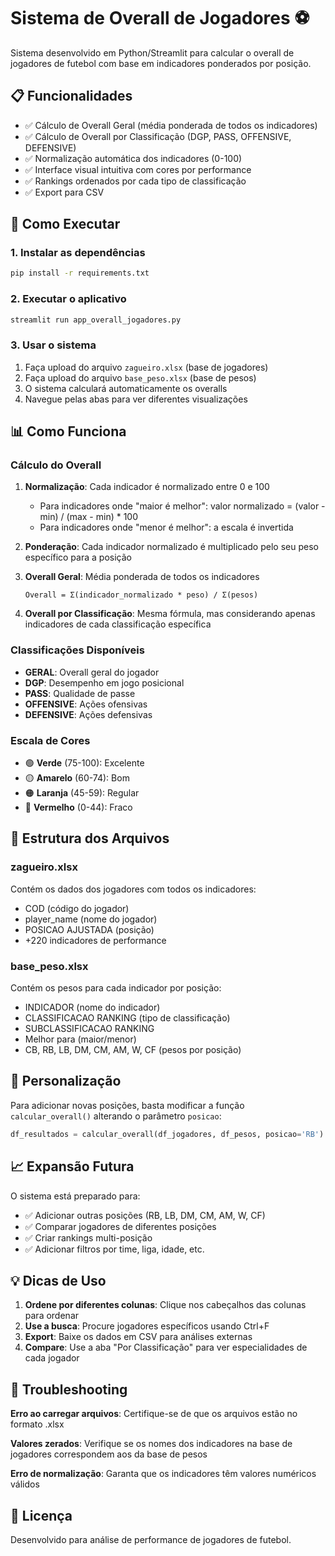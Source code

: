 # Sistema de Overall de Jogadores ⚽

Sistema desenvolvido em Python/Streamlit para calcular o overall de jogadores de futebol com base em indicadores ponderados por posição.

## 📋 Funcionalidades

- ✅ Cálculo de Overall Geral (média ponderada de todos os indicadores)
- ✅ Cálculo de Overall por Classificação (DGP, PASS, OFFENSIVE, DEFENSIVE)
- ✅ Normalização automática dos indicadores (0-100)
- ✅ Interface visual intuitiva com cores por performance
- ✅ Rankings ordenados por cada tipo de classificação
- ✅ Export para CSV

## 🚀 Como Executar

### 1. Instalar as dependências

```bash
pip install -r requirements.txt
```

### 2. Executar o aplicativo

```bash
streamlit run app_overall_jogadores.py
```

### 3. Usar o sistema

1. Faça upload do arquivo `zagueiro.xlsx` (base de jogadores)
2. Faça upload do arquivo `base_peso.xlsx` (base de pesos)
3. O sistema calculará automaticamente os overalls
4. Navegue pelas abas para ver diferentes visualizações

## 📊 Como Funciona

### Cálculo do Overall

1. **Normalização**: Cada indicador é normalizado entre 0 e 100
   - Para indicadores onde "maior é melhor": valor normalizado = (valor - min) / (max - min) * 100
   - Para indicadores onde "menor é melhor": a escala é invertida

2. **Ponderação**: Cada indicador normalizado é multiplicado pelo seu peso específico para a posição

3. **Overall Geral**: Média ponderada de todos os indicadores
   ```
   Overall = Σ(indicador_normalizado * peso) / Σ(pesos)
   ```

4. **Overall por Classificação**: Mesma fórmula, mas considerando apenas indicadores de cada classificação específica

### Classificações Disponíveis

- **GERAL**: Overall geral do jogador
- **DGP**: Desempenho em jogo posicional
- **PASS**: Qualidade de passe
- **OFFENSIVE**: Ações ofensivas
- **DEFENSIVE**: Ações defensivas

### Escala de Cores

- 🟢 **Verde** (75-100): Excelente
- 🟡 **Amarelo** (60-74): Bom
- 🟠 **Laranja** (45-59): Regular
- 🔴 **Vermelho** (0-44): Fraco

## 📁 Estrutura dos Arquivos

### zagueiro.xlsx
Contém os dados dos jogadores com todos os indicadores:
- COD (código do jogador)
- player_name (nome do jogador)
- POSICAO AJUSTADA (posição)
- +220 indicadores de performance

### base_peso.xlsx
Contém os pesos para cada indicador por posição:
- INDICADOR (nome do indicador)
- CLASSIFICACAO RANKING (tipo de classificação)
- SUBCLASSIFICACAO RANKING
- Melhor para (maior/menor)
- CB, RB, LB, DM, CM, AM, W, CF (pesos por posição)

## 🔧 Personalização

Para adicionar novas posições, basta modificar a função `calcular_overall()` alterando o parâmetro `posicao`:

```python
df_resultados = calcular_overall(df_jogadores, df_pesos, posicao='RB')  # Para laterais direitos
```

## 📈 Expansão Futura

O sistema está preparado para:
- ✅ Adicionar outras posições (RB, LB, DM, CM, AM, W, CF)
- ✅ Comparar jogadores de diferentes posições
- ✅ Criar rankings multi-posição
- ✅ Adicionar filtros por time, liga, idade, etc.

## 💡 Dicas de Uso

1. **Ordene por diferentes colunas**: Clique nos cabeçalhos das colunas para ordenar
2. **Use a busca**: Procure jogadores específicos usando Ctrl+F
3. **Export**: Baixe os dados em CSV para análises externas
4. **Compare**: Use a aba "Por Classificação" para ver especialidades de cada jogador

## 🐛 Troubleshooting

**Erro ao carregar arquivos**: Certifique-se de que os arquivos estão no formato .xlsx

**Valores zerados**: Verifique se os nomes dos indicadores na base de jogadores correspondem aos da base de pesos

**Erro de normalização**: Garanta que os indicadores têm valores numéricos válidos

## 📝 Licença

Desenvolvido para análise de performance de jogadores de futebol.
